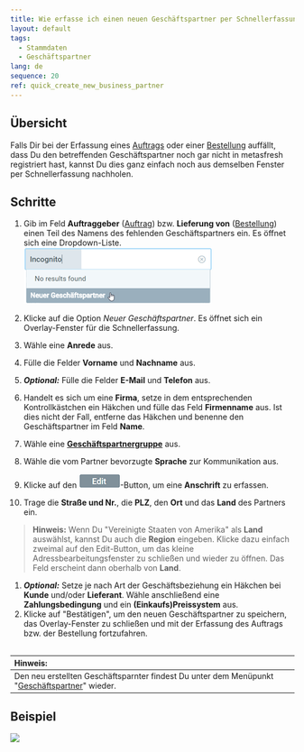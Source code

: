 ```yaml
---
title: Wie erfasse ich einen neuen Geschäftspartner per Schnellerfassung?
layout: default
tags:
  - Stammdaten
  - Geschäftspartner
lang: de
sequence: 20
ref: quick_create_new_business_partner
---
```


## Übersicht
Falls Dir bei der Erfassung eines [Auftrags](Auftrag_erfassen) oder einer [Bestellung](Bestellung_erfassen) auffällt, dass Du den betreffenden Geschäftspartner noch gar nicht in metasfresh registriert hast, kannst Du dies ganz einfach noch aus demselben Fenster per Schnellerfassung nachholen.

## Schritte
1. Gib im Feld **Auftraggeber** ([Auftrag](Auftrag_erfassen)) bzw. **Lieferung von** ([Bestellung](Bestellung_erfassen)) einen Teil des Namens des fehlenden Geschäftspartners ein. Es öffnet sich eine Dropdown-Liste.<br>
![](assets/Neuer_Geschaeftspartner_Schnellerfassung.png)

1. Klicke auf die Option *Neuer Geschäftspartner*. Es öffnet sich ein Overlay-Fenster für die Schnellerfassung.
1. Wähle eine **Anrede** aus.
1. Fülle die Felder **Vorname** und **Nachname** aus.
1. ***Optional:*** Fülle die Felder **E-Mail** und **Telefon** aus.
1. Handelt es sich um eine **Firma**, setze in dem entsprechenden Kontrollkästchen ein Häkchen und fülle das Feld **Firmenname** aus. Ist dies nicht der Fall, entferne das Häkchen und benenne den Geschäftspartner im Feld **Name**.
1. Wähle eine [**Geschäftspartnergruppe**](Neue_Geschaeftspartnergruppe) aus.
1. Wähle die vom Partner bevorzugte **Sprache** zur Kommunikation aus.
1. Klicke auf den ![](assets/Edit_address_button.png)-Button, um eine **Anschrift** zu erfassen.
1. Trage die **Straße und Nr.**, die **PLZ**, den **Ort** und das **Land** des Partners ein.
 >**Hinweis:** Wenn Du "Vereinigte Staaten von Amerika" als **Land** auswählst, kannst Du auch die **Region** eingeben. Klicke dazu einfach zweimal auf den Edit-Button, um das kleine Adressbearbeitungsfenster zu schließen und wieder zu öffnen. Das Feld erscheint dann oberhalb von **Land**.

1. ***Optional:*** Setze je nach Art der Geschäftsbeziehung ein Häkchen bei **Kunde** und/oder **Lieferant**. Wähle anschließend eine **Zahlungsbedingung** und ein **(Einkaufs)Preissystem** aus.
1. Klicke auf "Bestätigen", um den neuen Geschäftspartner zu speichern, das Overlay-Fenster zu schließen und mit der Erfassung des Auftrags bzw. der Bestellung fortzufahren.
<br><br>

| **Hinweis:** |
| :- |
| Den neu erstellten Geschäftsparnter findest Du unter dem Menüpunkt "[Geschäftspartner](Menu)" wieder. |

## Beispiel
![](assets/Neuer_Geschaeftspartner_Schnellerfassung.gif)
